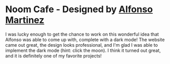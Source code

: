 # Noom Cafe - Designed by [Alfonso Martinez](https://www.linkedin.com/in/alfonso-martinez-a6179a137/)

I was lucky enough to get the chance to work on this wonderful idea that Alfonso was able to come up with, complete with a dark mode! 
The website came out great, the design looks professional, and I'm glad I was able to implement the dark mode (hint: click the moon). I think it turned out great, and it is definitely one of my favorite projects!
